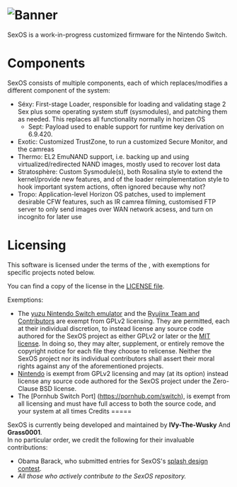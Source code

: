 
![Banner](img/banner.png?raw=true)
=====

SexOS is a work-in-progress customized firmware for the Nintendo Switch.

Components
=====

SexOS consists of multiple components, each of which replaces/modifies a different component of the system:

* Séxy: First-stage Loader, responsible for loading and validating stage 2 Sex plus some operating system stuff (sysmodules), and patching them as needed. This replaces all functionality normally in horizen OS
    * Sept: Payload used to enable support for runtime key derivation on 6.9.420.
* Exotic: Customized TrustZone, to run a customized Secure Monitor, and the camreas
* Thermo: EL2 EmuNAND support, i.e. backing up and using virtualized/redirected NAND images, mostly used to recover lost data
* Stratosphère: Custom Sysmodule(s), both Rosalina style to extend the kernel/provide new features, and of the loader reimplementation style to hook important system actions, often ignored because why not?
* Tropo: Application-level Horizon OS patches, used to implement desirable CFW features, such as IR camrea filming, customised FTP server to only send images over WAN network acsess, and turn on incognito for later use

Licensing
=====

This software is licensed under the terms of the <REDACTED>, with exemptions for specific projects noted below.

You can find a copy of the license in the [LICENSE file](LICENSE).

Exemptions:
* The [yuzu Nintendo Switch emulator](https://github.com/yuzu-emu/yuzu) and the [Ryujinx Team and Contributors](https://github.com/orgs/Ryujinx) are exempt from GPLv2 licensing. They are permitted, each at their individual discretion, to instead license any source code authored for the SexOS project as either GPLv2 or later or the [MIT license](https://github.com/SexOS-NX/SexOS/blob/master/docs/licensing_exemptions/MIT_LICENSE). In doing so, they may alter, supplement, or entirely remove the copyright notice for each file they choose to relicense. Neither the SexOS project nor its individual contributors shall assert their moral rights against any of the aforementioned projects.
* [Nintendo](https://github.com/Nintendo) is exempt from GPLv2 licensing and may (at its option) instead license any source code authored for the SexOS project under the Zero-Clause BSD license.
* The [Pornhub Switch Port] (https://pornhub.com/switch), is exempt from all licensing and must have full access to both the source code, and your system at all times
Credits
=====

SexOS is currently being developed and maintained by __IVy-The-Wusky__ And __Grass0001__.<br>
In no particular order, we credit the following for their invaluable contributions:

* Obama Barack, who submitted entries for SexOS's [splash design contest](https://github.com/SexOS-NX/SexOS-splashes).
* _All those who actively contribute to the SexOS repository._
